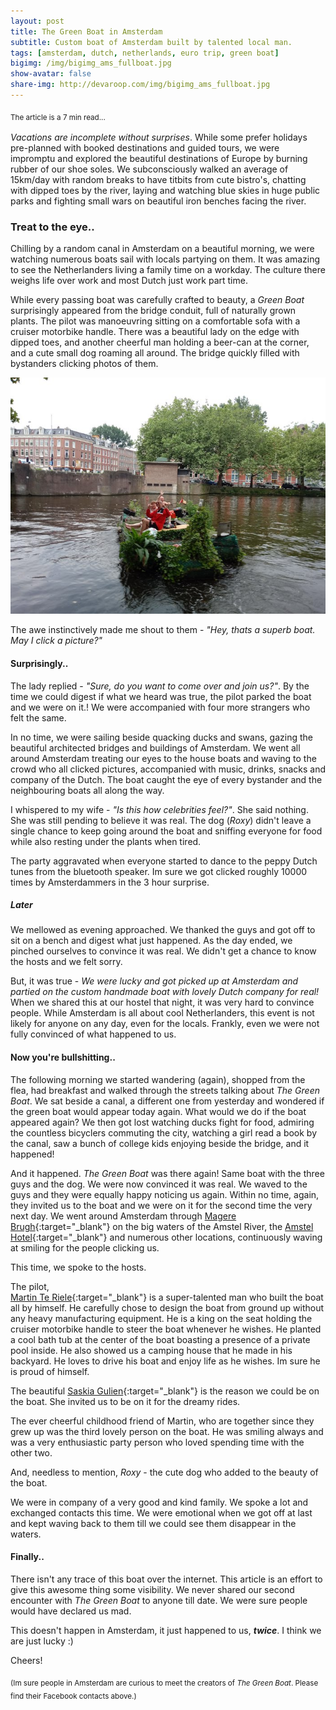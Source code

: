 ```yaml
---
layout: post
title: The Green Boat in Amsterdam
subtitle: Custom boat of Amsterdam built by talented local man.
tags: [amsterdam, dutch, netherlands, euro trip, green boat]
bigimg: /img/bigimg_ams_fullboat.jpg
show-avatar: false
share-img: http://devaroop.com/img/bigimg_ams_fullboat.jpg
---
```


<sub>The article is a 7 min read...<sub>

_Vacations are incomplete without surprises_. While some prefer holidays pre-planned with booked destinations and guided tours, we were impromptu and explored the beautiful destinations of Europe by burning rubber of our shoe soles. We subconsciously walked an average of 15km/day with random breaks to have titbits from cute bistro's, chatting with dipped toes by the river, laying and watching blue skies in huge public parks and fighting small wars on beautiful iron benches facing the river.

### Treat to the eye..

Chilling by a random canal in Amsterdam on a beautiful morning, we were watching numerous boats sail with locals partying on them. It was amazing to see the Netherlanders living a family time on a workday. The culture there weighs life over work and most Dutch just work part time. 

While every passing boat was carefully crafted to beauty, a _Green Boat_ surprisingly appeared from the bridge conduit, full of naturally grown plants. The pilot was manoeuvring sitting on a comfortable sofa with a cruiser motorbike handle. There was a beautiful lady on the edge with dipped toes, and another cheerful man holding a beer-can at the corner, and a cute small dog roaming all around. The bridge quickly filled with bystanders clicking photos of them.

<div style="text-align:center;">
	<img src="/img/amsboat_intro.jpg" alt="The Green Boat">
</div>

The awe instinctively made me shout to them - _"Hey, thats a superb boat. May I click a picture?"_

#### Surprisingly..

The lady replied - _"Sure, do you want to come over and join us?"_. By the time we could digest if what we heard was true, the pilot parked the boat and we were on it.! We were accompanied with four more strangers who felt the same.

In no time, we were sailing beside quacking ducks and swans, gazing the beautiful architected bridges and buildings of Amsterdam. We went all around Amsterdam treating our eyes to the house boats and waving to the crowd who all clicked pictures, accompanied with music, drinks, snacks and company of the Dutch. The boat caught the eye of every bystander and the neighbouring boats all along the way. 

I whispered to my wife - _"Is this how celebrities feel?"_. She said nothing. She was still pending to believe it was real. The dog (_Roxy_) didn't leave a single chance to keep going around the boat and sniffing everyone for food while also resting under the plants when tired.

The party aggravated when everyone started to dance to the peppy Dutch tunes from the bluetooth speaker. Im sure we got clicked roughly 10000 times by Amsterdammers in the 3 hour surprise.

##### Later

We mellowed as evening approached. We thanked the guys and got off to sit on a bench and digest what just happened. As the day ended, we pinched ourselves to convince it was real. We didn't get a chance to know the hosts and we felt sorry. 

But, it was true - _We were lucky and got picked up at Amsterdam and partied on the custom handmade boat with lovely Dutch company for real!_ When we shared this at our hostel that night, it was very hard to convince people. While Amsterdam is all about cool Netherlanders, this event is not likely for anyone on any day, even for the locals. Frankly, even we were not fully convinced of what happened to us.

#### Now you're bullshitting..

The following morning we started wandering (again), shopped from the flea, had breakfast and walked through the streets talking about _The Green Boat_. We sat beside a canal, a different one from yesterday and wondered if the green boat would appear today again. What would we do if the boat appeared again? We then got lost watching ducks fight for food, admiring the countless bicyclers commuting the city, watching a girl read a book by the canal, saw a bunch of college kids enjoying beside the bridge, and it happened!

And it happened. _The Green Boat_ was there again! Same boat with the three guys and the dog. We were now convinced it was real. We waved to the guys and they were equally happy noticing us again. Within no time, again, they invited us to the boat and we were on it for the second time the very next day. We went around Amsterdam through [Magere Brugh](https://en.wikipedia.org/wiki/Magere_Brug){:target="_blank"} on the big waters of the Amstel River, the [Amstel Hotel](https://en.wikipedia.org/wiki/InterContinental_Amstel_Amsterdam){:target="_blank"} and numerous other locations, continuously waving at smiling for the people clicking us.

This time, we spoke to the hosts. 

The pilot, [  
Martin Te Riele](https://www.facebook.com/martin.teriele){:target="_blank"} is a super-talented man who built the boat all by himself. He carefully chose to design the boat from ground up without any heavy manufacturing equipment. He is a king on the seat holding the cruiser motorbike handle to steer the boat whenever he wishes. He planted a cool bath tub at the center of the boat boasting a presence of a private pool inside. He also showed us a camping house that he made in his backyard. He loves to drive his boat and enjoy life as he wishes. Im sure he is proud of himself.

The beautiful [Saskia Gulien](https://www.facebook.com/saskia.gulien.1){:target="_blank"} is the reason we could be on the boat. She invited us to be on it for the dreamy rides.

The ever cheerful childhood friend of Martin, who are together since they grew up was the third lovely person on the boat. He was smiling always and was a very enthusiastic party person who loved spending time with the other two.

And, needless to mention, _Roxy_ - the cute dog who added to the beauty of the boat.

We were in company of a very good and kind family. We spoke a lot and exchanged contacts this time. We were emotional when we got off at last and kept waving back to them till we could see them disappear in the waters.

#### Finally..

There isn't any trace of this boat over the internet. This article is an effort to give this awesome thing some visibility. We never shared our second encounter with _The Green Boat_ to anyone till date. We were sure people would have declared us mad. 

This doesn't happen in Amsterdam, it just happened to us, **_twice_**. I think we are just lucky :)

Cheers!

<sub>(Im sure people in Amsterdam are curious to meet the creators of _The Green Boat_. Please find their Facebook contacts above.) </sub>
